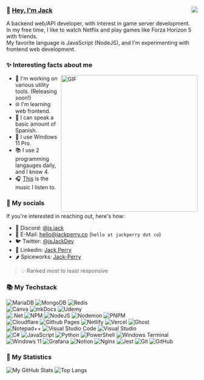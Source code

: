 <h3>
  👋 <a href="https://jackperry.co" target="_blank noref noreferrer">Hey, I'm Jack</a>
  <img src="https://komarev.com/ghpvc/?username=jsJack&label=Profile%20views&color=c464ed&style=flat" align="right">
</h3>

A backend web/API developer, with interest in game server development.\
In my free time, I like to watch Netflix and play games like Forza Horizon 5 with friends.\
My favorite language is JavaScript (NodeJS), and I'm experimenting with frontend web development.


### ✨ Interesting facts about me

<img align="right" width=360px alt="GIF" src="https://media1.giphy.com/media/citBl9yPwnUOs/giphy.gif"/>

* 🔧 I'm working on various utility tools. (Releasing soon!)
* 🌐 I'm learning web frontend.
* 💬 I can speak a basic amount of Spanish.
* 🌟 I use Windows 11 Pro.
* 📚 I use 2 programming langauges daily, and I know 4.
* 🎧 [This](https://www.last.fm/user/JackIsNotReal) is the music I listen to.

### 📧 My socials

If you're interested in reaching out, here's how:

* 💬 Discord: [@js.jack](https://discord.com/users/324596012955992065)
* 📧 E-Mail: [hello@jackperry.co](mailto:hello@jackperry.co) (`hello at jackperry dot co`)
* 🐦 Twitter: [@jsJackDev](https://x.com/jsjackdev)
* 🤝 Linkedin: [Jack Perry](https://www.linkedin.com/in/jxckperry/)
* 🌶️ Spiceworks: [Jack-Perry](https://community.spiceworks.com/people/jack-perry)

> 💡 Ranked most to least responsive

### 📚 My Techstack
![MariaDB](https://img.shields.io/badge/MariaDB-003545?style=for-the-badge&logo=mariadb&logoColor=white)
![MongoDB](https://img.shields.io/badge/MongoDB-%234ea94b.svg?style=for-the-badge&logo=mongodb&logoColor=white)
![Redis](https://img.shields.io/badge/redis-%23DD0031.svg?style=for-the-badge&logo=redis&logoColor=white)\
![Canva](https://img.shields.io/badge/Canva-%2300C4CC.svg?style=for-the-badge&logo=Canva&logoColor=white)
![mkDocs](https://img.shields.io/badge/mkDocs-%230288D1.svg?style=for-the-badge&logo=bookstack&logoColor=white)
![Udemy](https://img.shields.io/badge/Udemy-A435F0?style=for-the-badge&logo=Udemy&logoColor=white)\
![.Net](https://img.shields.io/badge/.NET-5C2D91?style=for-the-badge&logo=.net&logoColor=white)
![NPM](https://img.shields.io/badge/NPM-%23CB3837.svg?style=for-the-badge&logo=npm&logoColor=white)
![NodeJS](https://img.shields.io/badge/node.js-6DA55F?style=for-the-badge&logo=node.js&logoColor=white)
![Nodemon](https://img.shields.io/badge/NODEMON-%23323330.svg?style=for-the-badge&logo=nodemon&logoColor=%BBDEAD)
![PNPM](https://img.shields.io/badge/pnpm-%234a4a4a.svg?style=for-the-badge&logo=pnpm&logoColor=f69220)\
![Cloudflare](https://img.shields.io/badge/Cloudflare-F38020?style=for-the-badge&logo=Cloudflare&logoColor=white)
![Github Pages](https://img.shields.io/badge/github%20pages-121013?style=for-the-badge&logo=github&logoColor=white)
![Netlify](https://img.shields.io/badge/netlify-%23000000.svg?style=for-the-badge&logo=netlify&logoColor=#00C7B7)
![Vercel](https://img.shields.io/badge/vercel-%23000000.svg?style=for-the-badge&logo=vercel&logoColor=white)
![Ghost](https://img.shields.io/badge/ghost-000?style=for-the-badge&logo=ghost&logoColor=%23F7DF1E)\
![Notepad++](https://img.shields.io/badge/Notepad++-90E59A.svg?style=for-the-badge&logo=notepad%2b%2b&logoColor=black)
![Visual Studio Code](https://img.shields.io/badge/Visual%20Studio%20Code-0078d7.svg?style=for-the-badge&logo=visual-studio-code&logoColor=white)
![Visual Studio](https://img.shields.io/badge/Visual%20Studio-5C2D91.svg?style=for-the-badge&logo=visual-studio&logoColor=white)\
![C#](https://img.shields.io/badge/c%23-%23239120.svg?style=for-the-badge&logo=c-sharp&logoColor=white)
![JavaScript](https://img.shields.io/badge/javascript-%23323330.svg?style=for-the-badge&logo=javascript&logoColor=%23F7DF1E)
![Python](https://img.shields.io/badge/python-3670A0?style=for-the-badge&logo=python&logoColor=ffdd54)
![PowerShell](https://img.shields.io/badge/PowerShell-%235391FE.svg?style=for-the-badge&logo=powershell&logoColor=white)
![Windows Terminal](https://img.shields.io/badge/Windows%20Terminal-%234D4D4D.svg?style=for-the-badge&logo=windows-terminal&logoColor=white)\
![Windows 11](https://img.shields.io/badge/Windows%2011-%230079d5.svg?style=for-the-badge&logo=Windows%2011&logoColor=white)
![Grafana](https://img.shields.io/badge/grafana-%23F46800.svg?style=for-the-badge&logo=grafana&logoColor=white)
![Notion](https://img.shields.io/badge/Notion-%23000000.svg?style=for-the-badge&logo=notion&logoColor=white)
![Nginx](https://img.shields.io/badge/nginx-%23009639.svg?style=for-the-badge&logo=nginx&logoColor=white)
![Jest](https://img.shields.io/badge/-jest-%23C21325?style=for-the-badge&logo=jest&logoColor=white)
![Git](https://img.shields.io/badge/git-%23F05033.svg?style=for-the-badge&logo=git&logoColor=white)
![GitHub](https://img.shields.io/badge/github-%23121011.svg?style=for-the-badge&logo=github&logoColor=white)

### 🔢 My Statistics
![My GitHub Stats](https://gh-stats.jackperry.co/api?username=jsJack&show_icons=true&theme=dark#gh-dark-mode-only)
![Top Langs](https://gh-stats.jackperry.co/api/top-langs/?username=jsJack&hide=lua&layout=compact&theme=dark#gh-dark-mode-only)

<!-- ![My GitHub Stats Light Mode](https://gh-stats.jackperry.co/api?username=jsJack&show_icons=true&theme=default#gh-light-mode-only) -->
<!-- ![Top Langs Light Mode](https://gh-stats.jackperry.co/api/top-langs/?username=jsJack&hide=lua&layout=compact&theme=default#gh-light-mode-only) -->
